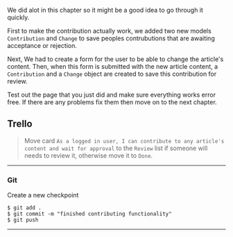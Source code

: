 We did alot in this chapter so it might be a good idea to go through it quickly.


First to make the contribution actually work, we added two new models `Contribution` and `Change` to save peoples contrubutions that are awaiting acceptance or rejection.


Next, We had to create a form for the user to be able to change the article's content. Then, when this form is submitted with the new article content, a `Contribution` and a `Change` object are created to save this contribution for review.


Test out the page that you just did and make sure everything works error free. If there are any problems fix them then move on to the next chapter.

## Trello

> Move card `As a logged in user, I can contribute to any article's content and wait for approval` to the `Review` list if someone will needs to review it, otherwise move it to `Done`.
___

### Git

Create a new checkpoint

```shell
$ git add .
$ git commit -m "finished contributing functionality"
$ git push
```
___

